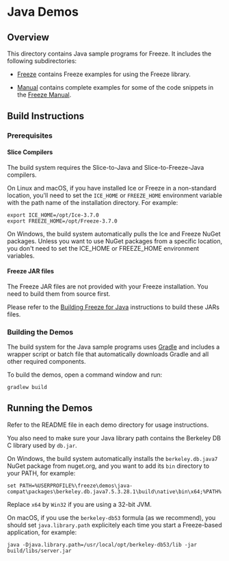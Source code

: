 # Java Demos

## Overview

This directory contains Java sample programs for Freeze. It includes the
following subdirectories:

- [Freeze](./Freeze) contains Freeze examples for using the Freeze library.

- [Manual](./Manual) contains complete examples for some of the code snippets
in the [Freeze Manual][1].

## Build Instructions

### Prerequisites

#### Slice Compilers

The build system requires the Slice-to-Java and Slice-to-Freeze-Java compilers.

On Linux and macOS, if you have installed Ice or Freeze in a non-standard
location, you'll need to set the `ICE_HOME` or `FREEZE_HOME` environment
variable with the path name of the installation directory. For example:

```
export ICE_HOME=/opt/Ice-3.7.0
export FREEZE_HOME=/opt/Freeze-3.7.0
```

On Windows, the build system automatically pulls the Ice and Freeze NuGet
packages. Unless you want to use NuGet packages from a specific location, you
don't need to set the ICE_HOME or FREEZE_HOME environment variables.

#### Freeze JAR files

The Freeze JAR files are not provided with your Freeze installation. You need to
build them from source first.

Please refer to the [Building Freeze for Java](../../java/BuildInstructions.md)
instructions to build these JARs files.

### Building the Demos

The build system for the Java sample programs uses [Gradle](http://gradle.org)
and includes a wrapper script or batch file that automatically downloads Gradle
and all other required components.

To build the demos, open a command window and run:

```
gradlew build
```

## Running the Demos

Refer to the README file in each demo directory for usage instructions.

You also need to make sure your Java library path contains the
Berkeley DB C library used by `db.jar`.

On Windows, the build system automatically installs the `berkeley.db.java7`
NuGet package from nuget.org, and you want to add its `bin` directory to
your PATH, for example:
```
set PATH=%USERPROFILE%\freeze\demos\java-compat\packages\berkeley.db.java7.5.3.28.1\build\native\bin\x64;%PATH%
```

Replace `x64` by `Win32` if you are using a 32-bit JVM.

On macOS, if you use the `berkeley-db53` formula (as we recommend), you
should set `java.library.path` explicitely each time you start a Freeze-based
application, for example:
```
java -Djava.library.path=/usr/local/opt/berkeley-db53/lib -jar build/libs/server.jar
```

[1]: https://doc.zeroc.com/display/Freeze37/Freeze+Manual
